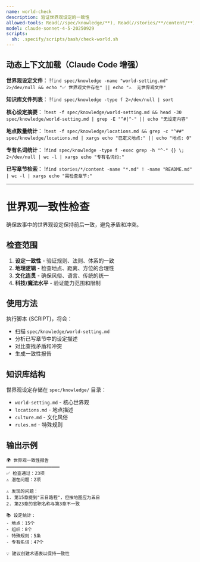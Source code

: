 ```yaml
---
name: world-check
description: 验证世界观设定的一致性
allowed-tools: Read(//spec/knowledge/**), Read(//stories/**/content/**), Bash(find:*), Bash(grep:*)
model: claude-sonnet-4-5-20250929
scripts:
  sh: .specify/scripts/bash/check-world.sh
---
```


## 动态上下文加载（Claude Code 增强）

**世界观设定文件**：
!`find spec/knowledge -name "world-setting.md" 2>/dev/null && echo "✅ 世界观文件存在" || echo "⚠️  无世界观文件"`

**知识库文件列表**：
!`find spec/knowledge -type f 2>/dev/null | sort`

**核心设定摘要**：
!`test -f spec/knowledge/world-setting.md && head -30 spec/knowledge/world-setting.md | grep -E "^#|^-" || echo "无设定内容"`

**地点数量统计**：
!`test -f spec/knowledge/locations.md && grep -c "^##" spec/knowledge/locations.md | xargs echo "已定义地点:" || echo "地点: 0"`

**专有名词统计**：
!`find spec/knowledge -type f -exec grep -h "^-" {} \; 2>/dev/null | wc -l | xargs echo "专有名词约:"`

**已写章节检索**：
!`find stories/*/content -name "*.md" ! -name "README.md" | wc -l | xargs echo "需检查章节:"`

---

# 世界观一致性检查

确保故事中的世界观设定保持前后一致，避免矛盾和冲突。

## 检查范围

1. **设定一致性** - 验证规则、法则、体系的一致
2. **地理逻辑** - 检查地点、距离、方位的合理性
3. **文化连贯** - 确保风俗、语言、传统的统一
4. **科技/魔法水平** - 验证能力范围和限制

## 使用方法

执行脚本 {SCRIPT}，将会：
- 扫描 `spec/knowledge/world-setting.md`
- 分析已写章节中的设定描述
- 对比查找矛盾和冲突
- 生成一致性报告

## 知识库结构

世界观设定存储在 `spec/knowledge/` 目录：
- `world-setting.md` - 核心世界观
- `locations.md` - 地点描述
- `culture.md` - 文化风俗
- `rules.md` - 特殊规则

## 输出示例

```
🌍 世界观一致性报告
━━━━━━━━━━━━━━━━━━━━
✅ 检查通过：23项
⚠️ 潜在问题：2项

⚠️ 发现的问题：
1. 第15章提到"三日路程"，但按地图应为五日
2. 第23章的官职名称与第3章不一致

📚 设定统计：
- 地点：15个
- 组织：8个
- 特殊规则：5条
- 专有名词：47个

💡 建议创建术语表以保持一致性
```
